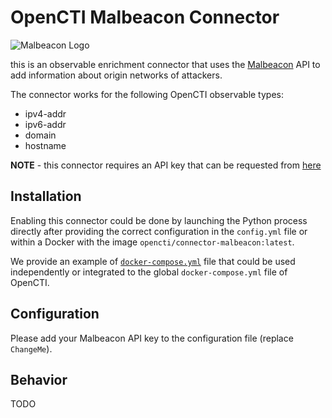 # OpenCTI Malbeacon Connector

![Malbeacon Logo](https://malbeacon.com/static/assets/images/pharos1.png)

this is an observable enrichment connector that uses the
[Malbeacon](https://malbeacon.com/) API to add information about origin
networks of attackers.

The connector works for the following OpenCTI observable types:

* ipv4-addr
* ipv6-addr
* domain
* hostname

**NOTE** - this connector requires an API key that can be requested from
[here](https://malbeacon.com/apply)


## Installation

Enabling this connector could be done by launching the Python process directly
after providing the correct configuration in the `config.yml` file or within a
Docker with the image `opencti/connector-malbeacon:latest`.

We provide an example of [`docker-compose.yml`](docker-compose.yml) file that
could be used independently or integrated to the global `docker-compose.yml`
file of OpenCTI.

## Configuration

Please add your Malbeacon API key to the configuration file (replace `ChangeMe`).

## Behavior

TODO